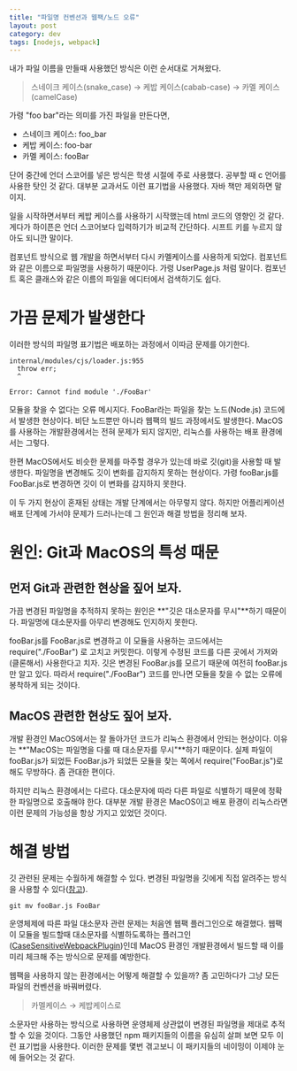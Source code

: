 ```yaml
---
title: "파일명 컨벤션과 웹팩/노드 오류"
layout: post
category: dev
tags: [nodejs, webpack]
---
```


내가 파일 이름을 만들때 사용했던 방식은 이런 순서대로 거쳐왔다.

> 스네이크 케이스(snake_case) → 케밥 케이스(cabab-case) →  카멜 케이스(camelCase)

가령 "foo bar"라는 의미를 가진 파일을 만든다면,

* 스네이크 케이스: foo_bar
* 케밥 케이스: foo-bar
* 카멜 케이스: fooBar

단어 중간에 언더 스코어를 넣은 방식은 학생 시절에 주로 사용했다. 공부할 때 c 언어를 사용한 탓인 것 같다.
대부분 교과서도 이런 표기법을 사용했다. 자바 책만 제외하면 말이지.

일을 시작하면서부터 케밥 케이스를 사용하기 시작했는데 html 코드의 영향인 것 같다.
게다가 하이픈은 언더 스코어보다 입력하기가 비교적 간단하다. 
시프트 키를 누르지 않아도 되니깐 말이다.

컴포넌트 방식으로 웹 개발을 하면서부터 다시 카멜케이스를 사용하게 되었다. 
컴포넌트와 같은 이름으로 파일명을 사용하기 때문이다. 가령 UserPage.js 처럼 말이다.
컴포넌트 혹은 클래스와 같은 이름의 파일을 에디터에서 검색하기도 쉽다.

# 가끔 문제가 발생한다

이러한 방식의 파일명 표기법은 배포하는 과정에서 이따금 문제를 야기한다.

```
internal/modules/cjs/loader.js:955
  throw err;
  ^

Error: Cannot find module './FooBar'
```

모듈을 찾을 수 없다는 오류 메시지다. 
FooBar라는 파일을 찾는 노드(Node.js) 코드에서 발생한 현상이다. 
비단 노드뿐만 아니라 웹팩의 빌드 과정에서도 발생한다.
MacOS를 사용하는 개발환경에서는 전혀 문제가 되지 않지만, 리눅스를 사용하는 배포 환경에서는 그렇다.

한편 MacOS에서도 비슷한 문제를 마주할 경우가 있는데 바로 깃(git)을 사용할 때 발생한다.
파일명을 변경해도 깃이 변화를 감지하지 못하는 현상이다.
가령 fooBar.js를 FooBar.js로 변경하면 깃이 이 변화를 감지하지 못한다. 

이 두 가지 현상이 혼재된 상태는 개발 단계에서는 아무렇지 않다.
하지만 어플리케이션 배포 단계에 가서야 문제가 드러나는데 그 원인과 해결 방법을 정리해 보자.

# 원인: Git과 MacOS의 특성 때문

## 먼저 Git과 관련한 현상을 짚어 보자.

가끔 변경된 파일명을 추적하지 못하는 원인은 **"깃은 대소문자를 무시"**하기 때문이다.
파일명에 대소문자를 아무리 변경해도 인지하지 못한다. 

fooBar.js를 FooBar.js로 변경하고 이 모듈을 사용하는 코드에서는 require("./FooBar") 로 고치고 커밋한다.
이렇게 수정된 코드를 다른 곳에서 가져와(클론해서) 사용한다고 치자.
깃은 변경된 FooBar.js를 모르기 때문에 여전히 fooBar.js만 알고 있다. 
따라서 require("./FooBar") 코드를 만나면 모듈을 찾을 수 없는 오류에 봉착하게 되는 것이다.

## MacOS 관련한 현상도 짚어 보자.

개발 환경인 MacOS에서는 잘 돌아가던 코드가 리눅스 환경에서 안되는 현상이다.
이유는 **"MacOS는 파일명을 다룰 때 대소문자를 무시"**하기 때문이다. 
실제 파일이 fooBar.js가 되었든 FooBar.js가 되었든 모듈을 찾는 쪽에서 require("FooBar.js")로 해도 무방하다.
좀 관대한 편이다. 

하지만 리눅스 환경에서는 다르다. 
대소문자에 따라 다른 파일로 식별하기 때문에 정확한 파일명으로 호출해야 한다. 
대부분 개발 환경은 MacOS이고 배포 환경이 리눅스라면 이런 문제의 가능성을 항상 가지고 있었던 것이다.

# 해결 방법

깃 관련된 문제는 수월하게 해결할 수 있다.
변경된 파일명을 깃에게 직접 알려주는 방식을 사용할 수 있다([참고](https://stackoverflow.com/questions/17683458/how-do-i-commit-case-sensitive-only-filename-changes-in-git?answertab=active#tab-top)).

```
git mv fooBar.js FooBar
```

운영체제에 따른 파일 대소문자 관련 문제는 처음엔 웹팩 플러그인으로 해결했다.
웹팩이 모듈을 빌드할때 대소문자를 식별하도록하는 플러그인([CaseSensitiveWebpackPlugin](https://github.com/Urthen/case-sensitive-paths-webpack-plugin))인데 MacOS 환경인 개발환경에서 빌드할 때 이를 미리 체크해 주는 방식으로 문제를 예방한다.

웹팩을 사용하지 않는 환경에서는 어떻게 해결할 수 있을까? 
좀 고민하다가 그냥 모든 파일의 컨벤션을 바꿔버렸다. 

> 카멜케이스 → 케밥케이스로

소문자만 사용하는 방식으로 사용하면 운영체제 상관없이 변경된 파일명을 제대로 추적할 수 있을 것이다.
그동안 사용했던 npm 패키지들의 이름을 유심히 살펴 보면 모두 이런 표기법을 사용한다.
이러한 문제를 몇번 겪고보니 이 패키지들의 네이밍이 이제야 눈에 들어오는 것 같다.
